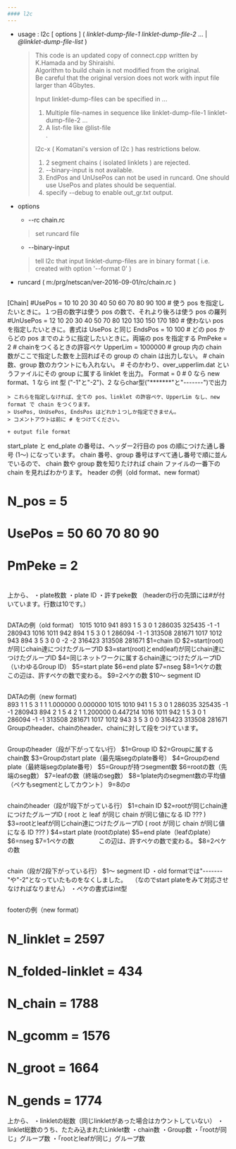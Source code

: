 ```yaml
---
#### l2c
---
```


+ usage : l2c [ options ] ( *linklet-dump-file-1* *linklet-dump-file-2* ... | *@linklet-dump-file-list* )

  > This code is an updated copy of connect.cpp written by K.Hamada and by Shiraishi.  
  > Algorithm to build chain is not modified from the original.  
  > Be careful that the original version does not work with input file larger than 4Gbytes.  
  >  
  > Input linklet-dump-files can be specified in ...  
  > 1. Multiple file-names in sequence like linklet-dump-file-1 linklet-dump-file-2 ...  
  > 1. A list-file like @list-file  
  > .
  >  
  > l2c-x ( Komatani's version of l2c ) has restrictions below.  
  > 1. 2 segment chains ( isolated linklets ) are rejected.  
  > 2. --binary-input is not available.
  > 3. EndPos and UnUsePos can not be used in runcard. One should use UsePos and plates should be sequential.
  > 4. specify --debug to enable out_gr.txt output.

+ options
  - --rc chain.rc
  > set runcard file  

  - --binary-input
  > tell l2c that input linklet-dump-files are in binary format ( i.e. created with option '--format 0' )  

+ runcard ( m:/prg/netscan/ver-2016-09-01/rc/chain.rc )
  ```
[Chain]
#UsePos = 10	10 20 30 40 50 60 70 80 90 100
	# 使う pos を指定したいときに。１つ目の数字は使う pos の数で、それより後ろは使う pos の羅列
#UnUsePos = 12	10 20 30 40 50 70 80 120 130 150 170 180
	# 使わない pos を指定したいときに。書式は UsePos と同じ
EndsPos = 10 100
	# どの pos からどの pos までのように指定したいときに。両端の pos を指定する
PmPeke = 2  # chainをつくるときの許容ペケ
UpperLim = 1000000
	# group 内の chain 数がここで指定した数を上回ればその group の chain は出力しない。
	# chain 数、group 数のカウントにも入れない。
	# そのかわり、over_upperlim.dat というファイルにその group に属する linklet を出力。
Format = 0
	# 0 なら new format、1 なら int 型 ("-1"と"-2")、2 ならchar型("*******"と"-------")で出力
  ```
  > これらを指定しなければ、全ての pos、linklet の許容ペケ、UpperLim なし、new format で chain をつくります。  
  > UsePos, UnUsePos, EndsPos はどれか１つしか指定できません。  
  > コメントアウトは前に # をつけてください。  

+ output file format

  ```
start_plate と end_plate の番号は、ヘッダー2行目の pos の順につけた通し番号 (1～) になっています。
chain 番号、group 番号はすべて通し番号で順に並んでいるので、
chain 数や group 数を知りたければ chain ファイルの一番下の chain を見ればわかります。 
header の例（old format、new format）  
#	N_pos = 5
#	UsePos = 50 60 70 80 90
#	PmPeke = 2
#
上から、
・plate枚数
・plate ID
・許すpeke数
（headerの行の先頭には#が付いています。行数は10です。）
  ```

  ```
DATAの例（old format） 
     1015       1010        941        893   1   5   3   0   1     286035     325435         -1         -1     280943
     1016       1011        942        894   1   5   3   0   1     286094         -1         -1     313508     281671
     1017       1012        943        894   3   5   3   0   0         -2         -2     316423     313508     281671
$1=chain ID
$2=start(root)が同じchain達につけたグループID
$3=start(root)とend(leaf)が同じchain達につけたグループID
$4=同じネットワークに属するchain達につけたグループID（いわゆるGroup ID）
$5=start plate
$6=end plate
$7=nseg
$8=1ペケの数　　　　この辺は、許すペケの数で変わる。
$9=2ペケの数
$10～ segment ID 
  ```

  ```
DATAの例（new format)  
893	1	1	5	3	1	1	1.000000	0.000000
	1015	1010	941	1	5	3	0	1
		286035	325435	-1	-1	280943
894	2	1	5	4	2	1	1.200000	0.447214
 	1016	1011	942	1	5	3	0	1
		286094	-1	-1	313508	281671
  	1017	1012	943	3	5	3	0	0
		316423	313508	281671
Groupのheader、chainのheader、chainに対して段をつけています。
  ```
  ```
Groupのheader（段が下がってない行）
$1=Group ID
$2=Groupに属するchain数
$3=Groupのstart plate（最先端segのplate番号）
$4=Groupのend plate（最終端segのplate番号）
$5=Groupが持つsegment数
$6=rootの数（先端のseg数）
$7=leafの数（終端のseg数）
$8=1plate内のsegment数の平均値（ペケもsegmentとしてカウント）
$9=$8のσ
  ```

  ```
chainのheader（段が1段下がっている行）
$1=chain ID
$2=rootが同じchain達につけたグループID ( root と leaf が同じ chain が同じ値になる ID ??? )
$3=rootとleafが同じchain達につけたグループID ( root が同じ chain が同じ値になる ID ??? )
$4=start plate (rootのplate)
$5=end plate（leafのplate）
$6=nseg
$7=1ペケの数　　　　この辺は、許すペケの数で変わる。
$8=2ペケの数
  ```

  ```
chain（段が2段下がっている行）
$1～ segment ID
・old formatでは"-------"や"-2"となっていたものをなくしました。
　（なのでstart plateをみて対応させなければなりません）
・ペケの書式はint型
  ```

  ```
footerの例（new format） 
#	N_linklet = 2597
#	N_folded-linklet = 434
#	N_chain = 1788
#	N_gcomm = 1576
#	N_groot = 1664
#	N_gends = 1774
上から、
・linkletの総数（同じlinkletがあった場合はカウントしていない）
・linklet総数のうち、たたみ込まれたLinklet数
・chain数
・Group数
・「rootが同じ」グループ数
・「rootとleafが同じ」グループ数
  ```
